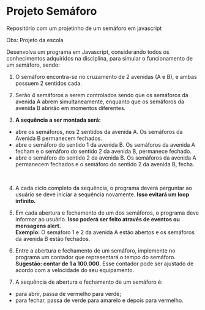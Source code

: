 # Projeto Semáforo

Repositório com um projetinho de um semáforo em javascript

Obs: Projeto da escola <br>

Desenvolva um programa em Javascript, considerando todos os conhecimentos adquiridos na disciplina, para simular o funcionamento de um semáforo, sendo:

1. O semáforo encontra-se no cruzamento de 2 avenidas (A e B), e ambas possuem 2 sentidos cada.

2. Serão 4 semáforos a serem controlados sendo que os semáforos da avenida A abrem simultaneamente, enquanto que os semáforos da avenida B abrirão em momentos diferentes.

3. <b>A sequência a ser montada será: </b><br>
<ul>
  <li>abre os semáforos, nos 2 sentidos da avenida A. Os semáforos da Avenida B permanecem fechados.</li>
  <li>abre o semáforo do sentido 1 da avenida B. Os semáforos da avenida A fecham e o semáforo do sentido 2 da avenida B, permanece fechado.</li>
  <li>abre o semáforo do sentido 2 da avenida B. Os semáforos da avenida A permanecem fechados e o semáforo do sentido 2 da avenida B, fecha.</li>
</ul><br>

4. A cada ciclo completo da sequência, o programa deverá perguntar ao usuário se deve iniciar a sequência novamente. <b>Isso evitará um loop infinito.</b>

5. Em cada abertura e fechamento de um dos semáforos, o programa deve informar ao usuário. <b>Isso poderá ser feito através de eventos ou mensagens alert.<br>
Exemplo:</b> O semáforo 1 e 2 da avenida A estão abertos e os semáforos da avenida B estão fechados.

6. Entre a abertura e fechamento de um semáforo, implemente no programa um contador que representará o tempo do semáforo. <b>Sugestão: contar de 1 a 100.000.</b> Esse contador pode ser ajustado de acordo com a velocidade do seu equipamento.


7. A sequência de abertura e fechamento de um semáforo é: <br>
<ul>
  <li>para abrir, passa de vermelho para verde;</li>
  <li>para fechar, passa de verde para amarelo e depois para vermelho.</li>
</ul>
